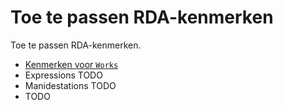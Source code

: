 # Toe te passen RDA-kenmerken

Toe te passen RDA-kenmerken.

* [Kenmerken voor `Works`](Work_properties.md)
* Expressions TODO
* Manidestations TODO
* TODO